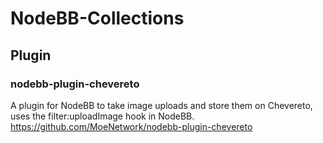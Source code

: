# NodeBB-Collections

## Plugin
### nodebb-plugin-chevereto
A plugin for NodeBB to take image uploads and store them on Chevereto, uses the filter:uploadImage hook in NodeBB.
https://github.com/MoeNetwork/nodebb-plugin-chevereto
